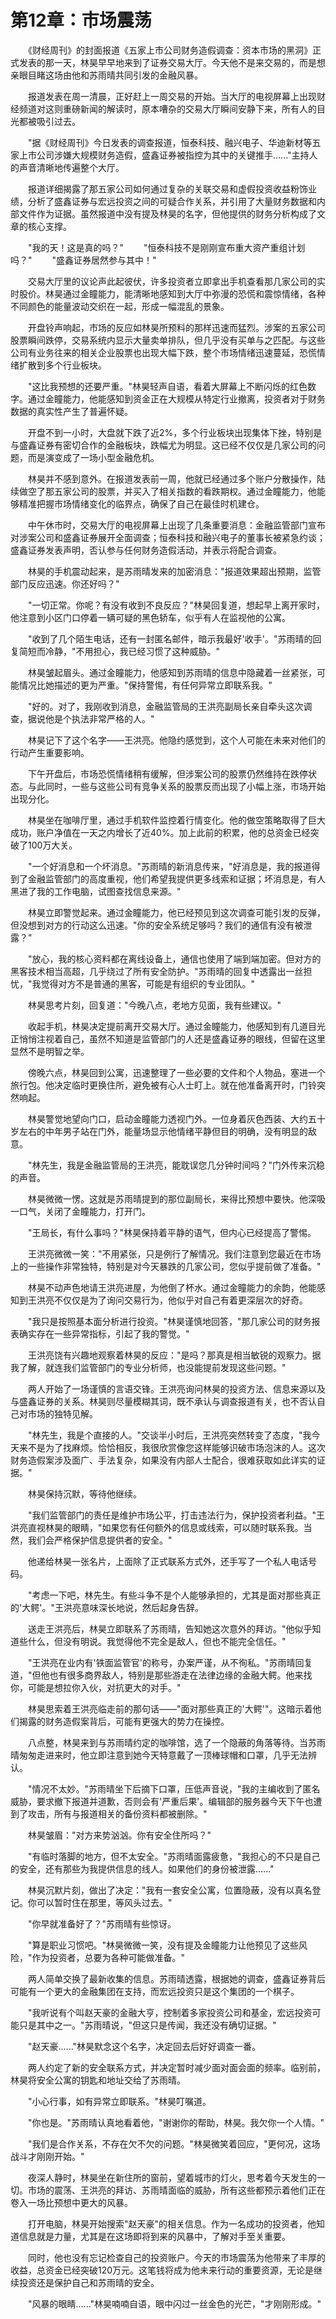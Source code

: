 # 第12章：市场震荡

　　《财经周刊》的封面报道《五家上市公司财务造假调查：资本市场的黑洞》正式发表的那一天，林昊早早地来到了证券交易大厅。今天他不是来交易的，而是想亲眼目睹这场由他和苏雨晴共同引发的金融风暴。

　　报道发表在周一清晨，正好赶上一周交易的开始。当大厅的电视屏幕上出现财经频道对这则重磅新闻的解读时，原本嘈杂的交易大厅瞬间安静下来，所有人的目光都被吸引过去。

　　"据《财经周刊》今日发表的调查报道，恒泰科技、融兴电子、华迪新材等五家上市公司涉嫌大规模财务造假，盛鑫证券被指控为其中的关键推手......"主持人的声音清晰地传遍整个大厅。

　　报道详细揭露了那五家公司如何通过复杂的关联交易和虚假投资收益粉饰业绩，分析了盛鑫证券与宏远投资之间的可疑合作关系，并引用了大量财务数据和内部文件作为证据。虽然报道中没有提及林昊的名字，但他提供的财务分析构成了文章的核心支撑。

　　"我的天！这是真的吗？"
　　"恒泰科技不是刚刚宣布重大资产重组计划吗？"
　　"盛鑫证券居然参与其中！"

　　交易大厅里的议论声此起彼伏，许多投资者立即拿出手机查看那几家公司的实时股价。林昊通过金瞳能力，能清晰地感知到大厅中弥漫的恐慌和震惊情绪，各种不同颜色的能量波动交织在一起，形成一幅混乱的景象。

　　开盘铃声响起，市场的反应如林昊所预料的那样迅速而猛烈。涉案的五家公司股票瞬间跌停，交易系统内显示大量卖单排队，但几乎没有买单与之匹配。与这些公司有业务往来的相关企业股票也出现大幅下跌，整个市场情绪迅速蔓延，恐慌情绪扩散到多个行业板块。

　　"这比我预想的还要严重。"林昊轻声自语，看着大屏幕上不断闪烁的红色数字。通过金瞳能力，他能感知到资金正在大规模从特定行业撤离，投资者对于财务数据的真实性产生了普遍怀疑。

　　开盘不到一小时，大盘就下跌了近2%，多个行业板块出现集体下挫，特别是与盛鑫证券有密切合作的金融板块，跌幅尤为明显。这已经不仅仅是几家公司的问题，而是演变成了一场小型金融危机。

　　林昊并不感到意外。在报道发表前一周，他就已经通过多个账户分散操作，陆续做空了那五家公司的股票，并买入了相关指数的看跌期权。通过金瞳能力，他能够精准把握市场情绪变化的临界点，确保了自己在最佳时机建仓。

　　中午休市时，交易大厅的电视屏幕上出现了几条重要消息：金融监管部门宣布对涉案公司和盛鑫证券展开全面调查；恒泰科技和融兴电子的董事长被紧急约谈；盛鑫证券发表声明，否认参与任何财务造假活动，并表示将配合调查。

　　林昊的手机震动起来，是苏雨晴发来的加密消息："报道效果超出预期，监管部门反应迅速。你还好吗？"

　　"一切正常。你呢？有没有收到不良反应？"林昊回复道，想起早上离开家时，他注意到小区门口停着一辆可疑的黑色轿车，似乎有人在监视他的公寓。

　　"收到了几个陌生电话，还有一封匿名邮件，暗示我最好'收手'。"苏雨晴的回复简短而冷静，"不用担心，我已经习惯了这种威胁。"

　　林昊皱起眉头。通过金瞳能力，他感知到苏雨晴的信息中隐藏着一丝紧张，可能情况比她描述的更为严重。"保持警惕，有任何异常立即联系我。"

　　"好的。对了，我刚收到消息，金融监管局的王洪亮副局长亲自牵头这次调查，据说他是个执法非常严格的人。"

　　林昊记下了这个名字——王洪亮。他隐约感觉到，这个人可能在未来对他们的行动产生重要影响。

　　下午开盘后，市场恐慌情绪稍有缓解，但涉案公司的股票仍然维持在跌停状态。与此同时，一些与这些公司有竞争关系的股票反而出现了小幅上涨，市场开始出现分化。

　　林昊坐在咖啡厅里，通过手机软件监控着行情变化。他的做空策略取得了巨大成功，账户净值在一天之内增长了近40%。加上此前的积累，他的总资金已经突破了100万大关。

　　"一个好消息和一个坏消息。"苏雨晴的新消息传来，"好消息是，我的报道得到了金融监管部门的高度重视，他们希望我提供更多线索和证据；坏消息是，有人黑进了我的工作电脑，试图查找信息来源。"

　　林昊立即警觉起来。通过金瞳能力，他已经预见到这次调查可能引发的反弹，但没想到对方的行动这么迅速。"你的安全系统足够吗？我们的通信有没有被泄露？"

　　"放心，我的核心资料都在离线设备上，通信也使用了端到端加密。但对方的黑客技术相当高超，几乎绕过了所有安全防护。"苏雨晴的回复中透露出一丝担忧，"我觉得对方不是普通的黑客，可能是有组织的专业团队。"

　　林昊思考片刻，回复道："今晚八点，老地方见面，我有些建议。"

　　收起手机，林昊决定提前离开交易大厅。通过金瞳能力，他感知到有几道目光正悄悄注视着自己，虽然不知道是监管部门的人还是盛鑫证券的眼线，但留在这里显然不是明智之举。

　　傍晚六点，林昊回到公寓，迅速整理了一些必要的文件和个人物品，塞进一个旅行包。他决定临时更换住所，避免被有心人士盯上。就在他准备离开时，门铃突然响起。

　　林昊警觉地望向门口，启动金瞳能力透视门外。一位身着灰色西装、大约五十岁左右的中年男子站在门外，能量场显示他情绪平静但目的明确，没有明显的敌意。

　　"林先生，我是金融监管局的王洪亮，能耽误您几分钟时间吗？"门外传来沉稳的声音。

　　林昊微微一愣。这就是苏雨晴提到的那位副局长，来得比预想中要快。他深吸一口气，关闭了金瞳能力，打开门。

　　"王局长，有什么事吗？"林昊保持着平静的语气，但内心已经提高了警惕。

　　王洪亮微微一笑："不用紧张，只是例行了解情况。我们注意到您最近在市场上的一些操作非常独特，特别是对今天暴跌的几家公司，您似乎提前做了准备。"

　　林昊不动声色地请王洪亮进屋，为他倒了杯水。通过金瞳能力的余韵，他能感知到王洪亮不仅仅是为了询问交易行为，他似乎对自己有着更深层次的好奇。

　　"我只是按照基本面分析进行投资。"林昊谨慎地回答，"那几家公司的财务报表确实存在一些异常指标，引起了我的警觉。"

　　王洪亮饶有兴趣地观察着林昊的反应："是吗？那真是相当敏锐的观察力。据我了解，就连我们监管部门的专业分析师，也没能提前发现这些问题。"

　　两人开始了一场谨慎的言语交锋。王洪亮询问林昊的投资方法、信息来源以及与盛鑫证券的关系。林昊则尽量模糊其词，既不承认与调查报道有关，也不否认自己对市场的独特见解。

　　"林先生，我是个直接的人。"交谈半小时后，王洪亮突然转变了态度，"我今天来不是为了找麻烦。恰恰相反，我很欣赏像您这样能够识破市场泡沫的人。这次财务造假案涉及面广、手法复杂，如果没有内部人士配合，很难获取如此详实的证据。"

　　林昊保持沉默，等待他继续。

　　"我们监管部门的责任是维护市场公平，打击违法行为，保护投资者利益。"王洪亮直视林昊的眼睛，"如果您有任何额外的信息或线索，可以随时联系我。当然，我们会严格保护信息提供者的安全。"

　　他递给林昊一张名片，上面除了正式联系方式外，还手写了一个私人电话号码。

　　"考虑一下吧，林先生。有些斗争不是个人能够承担的，尤其是面对那些真正的'大鳄'。"王洪亮意味深长地说，然后起身告辞。

　　送走王洪亮后，林昊立即联系了苏雨晴，告知她这次意外的拜访。"他似乎知道些什么，但没有明说。我觉得他不完全是敌人，但也不能完全信任。"

　　"王洪亮在业内有'铁面监管官'的称号，办案严谨，从不徇私。"苏雨晴回复道，"但他也有很多商界敌人，特别是那些游走在法律边缘的金融大鳄。他来找你，可能是想拉你入伙，对抗更大的对手。"

　　林昊思索着王洪亮临走前的那句话——"面对那些真正的'大鳄'"。这暗示着他们揭露的财务造假案背后，可能有更强大的势力在操控。

　　八点整，林昊来到与苏雨晴约定的咖啡馆，选了一个隐蔽的角落等待。当苏雨晴匆匆走进来时，他立即注意到她今天特意戴了一顶棒球帽和口罩，几乎无法辨认。

　　"情况不太妙。"苏雨晴坐下后摘下口罩，压低声音说，"我的主编收到了匿名威胁，要求撤下报道并道歉，否则会有'严重后果'。编辑部的服务器今天下午也遭到了攻击，所有与报道相关的备份资料都被删除。"

　　林昊皱眉："对方来势汹汹。你有安全住所吗？"

　　"有临时落脚的地方，但不太安全。"苏雨晴面露疲惫，"我担心的不只是自己的安全，还有那些为我提供信息的线人。如果他们的身份被泄露......"

　　林昊沉默片刻，做出了决定："我有一套安全公寓，位置隐蔽，没有以真名登记。你可以暂时住在那里，等风头过去。"

　　"你早就准备好了？"苏雨晴有些惊讶。

　　"算是职业习惯吧。"林昊微微一笑，没有提及金瞳能力让他预见了这些风险，"作为投资者，总要为各种可能做准备。"

　　两人简单交换了最新收集的信息。苏雨晴透露，根据她的调查，盛鑫证券背后可能有一个更大的金融集团在支持，而宏远投资只是这个集团的一个棋子。

　　"我听说有个叫赵天豪的金融大亨，控制着多家投资公司和基金，宏远投资可能只是其中之一。"苏雨晴说，"但这只是传闻，我还没有确切证据。"

　　"赵天豪......"林昊默念这个名字，决定回去后好好调查一番。

　　两人约定了新的安全联系方式，并决定暂时减少面对面会面的频率。临别前，林昊将安全公寓的钥匙和地址交给了苏雨晴。

　　"小心行事，如有异常立即联系。"林昊叮嘱道。

　　"你也是。"苏雨晴认真地看着他，"谢谢你的帮助，林昊。我欠你一个人情。"

　　"我们是合作关系，不存在欠不欠的问题。"林昊微笑着回应，"更何况，这场战斗才刚刚开始。"

　　夜深人静时，林昊坐在新住所的窗前，望着城市的灯火，思考着今天发生的一切。市场的震荡、王洪亮的拜访、苏雨晴面临的威胁，所有这些都预示着他们正在卷入一场比预想中更大的风暴。

　　打开电脑，林昊开始搜索"赵天豪"的相关信息。作为一名成功的投资者，他知道信息就是力量，尤其是在这场即将到来的风暴中，了解对手至关重要。

　　同时，他也没有忘记检查自己的投资账户。今天的市场震荡为他带来了丰厚的收益，总资金已经突破120万元。这笔钱将成为他未来行动的重要资源，无论是继续投资还是保护自己和苏雨晴的安全。

　　"风暴的眼睛......"林昊喃喃自语，眼中闪过一丝金色的光芒，"才刚刚形成。" 